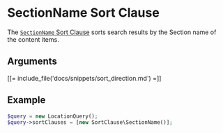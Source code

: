 # SectionName Sort Clause

The [`SectionName` Sort Clause](https://github.com/ibexa/core/blob/main/src/contracts/Repository/Values/Content/Query/SortClause/SectionName.php)
sorts search results by the Section name of the content items.

## Arguments

[[= include_file('docs/snippets/sort_direction.md') =]]

## Example

``` php
$query = new LocationQuery();
$query->sortClauses = [new SortClause\SectionName()];
```
